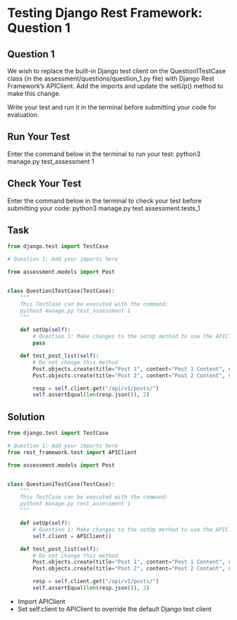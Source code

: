 # Testing Django Rest Framework: Question 1

## Question 1
We wish to replace the built-in Django test client on the Question1TestCase class (in the assessment/questions/question_1.py file) with Django Rest Framework’s APIClient. Add the imports and update the setUp() method to make this change.

Write your test and run it in the terminal before submitting your code for evaluation.

## Run Your Test
Enter the command below in the terminal to run your test:
python3 manage.py test_assessment 1

## Check Your Test
Enter the command below in the terminal to check your test before submitting your code:
python3 manage.py test assessment.tests_1



## Task
```python
from django.test import TestCase

# Question 1: Add your imports here

from assessment.models import Post


class Question1TestCase(TestCase):
    """
    This TestCase can be executed with the command:
    python3 manage.py test_assessment 1
    """

    def setUp(self):
        # Question 1: Make changes to the setUp method to use the APIClient
        pass

    def test_post_list(self):
        # Do not change this method
        Post.objects.create(title="Post 1", content="Post 1 Content", slug="post-1")
        Post.objects.create(title="Post 2", content="Post 2 Content", slug="post-2")

        resp = self.client.get("/api/v1/posts/")
        self.assertEqual(len(resp.json()), 2)
```


## Solution
```python
from django.test import TestCase

# Question 1: Add your imports here
from rest_framework.test import APIClient

from assessment.models import Post


class Question1TestCase(TestCase):
    """
    This TestCase can be executed with the command:
    python3 manage.py test_assessment 1
    """

    def setUp(self):
        # Question 1: Make changes to the setUp method to use the APIClient
        self.client = APIClient()

    def test_post_list(self):
        # Do not change this method
        Post.objects.create(title="Post 1", content="Post 1 Content", slug="post-1")
        Post.objects.create(title="Post 2", content="Post 2 Content", slug="post-2")

        resp = self.client.get("/api/v1/posts/")
        self.assertEqual(len(resp.json()), 2)
```

- Import APIClient
- Set self.client to APIClient to override the default Django test client